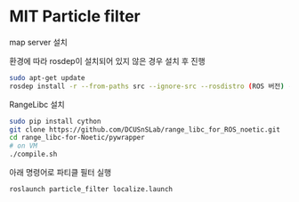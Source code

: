 # MIT Particle filter

map server 설치

환경에 따라 rosdep이 설치되어 있지 않은 경우 설치 후 진행

```bash
sudo apt-get update
rosdep install -r --from-paths src --ignore-src --rosdistro (ROS 버전) -y
```

RangeLibc 설치
```bash
sudo pip install cython
git clone https://github.com/DCUSnSLab/range_libc_for_ROS_noetic.git
cd range_libc-for-Noetic/pywrapper
# on VM
./compile.sh
```


아래 명령어로 파티클 필터 실행
```bash
roslaunch particle_filter localize.launch
```
